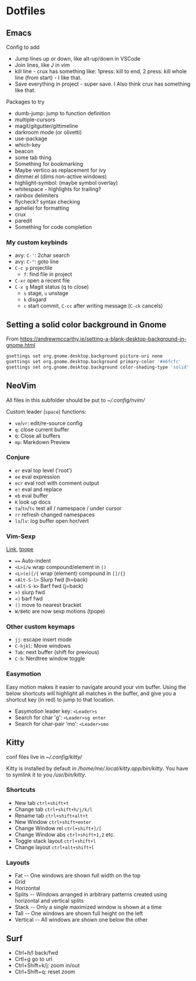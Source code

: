 # Dotfiles

## Emacs
Config to add
* Jump lines up or down, like alt-up/down in VSCode
* Join lines, like J in vim
* kill line - crux has something like: 1press: kill to end, 2 press: kill whole line (from start) - I like that. 
* Save everything in project - super save. I Also think crux has something like that.

Packages to try
* dumb-jump: jump to function definition
* multiple-cursors
* magit/gitgutter/gittimeline
* darkroom mode (or olivetti)
* use-package
* which-key
* beacon
* some tab thing
* Something for bookmarking
* Maybe vertico as replacement for ivy
* dimmer.el (dims non-active windows)
* highlight-symbol:  (maybe symbol overlay)
* whitespace - highlights for trailing?
* rainbox delimiters
* flycheck? syntax checking
* apheliei for formatting
* crux 
* paredit
* Something for code completion

### My custom keybinds
* avy: `C-'`: 2char search
* avy: `C-"`: goto line
* `C-c p` projectile
  * `f`: find file in project
* `C-xr` open a recent file
* `C-x g` Magit status (q to close)
  * `s` stage, `u` unstage
  * `k` disgard
  * `c` start commit, `C-cc` after writing message (`C-ck` cancels)

## Setting a solid color background in Gnome

From https://andrewmccarthy.ie/setting-a-blank-desktop-background-in-gnome.html

```bash
gsettings set org.gnome.desktop.background picture-uri none
gsettings set org.gnome.desktop.background primary-color '#e6fcfc'
gsettings set org.gnome.desktop.background color-shading-type 'solid'
```

## NeoVim
All files in this subfolder should be put to _~/.config/nvim/_

Custom leader (`space`) functions:

* `ve`/`vr`: edit/re-source config
* `q`: close current buffer
* `Q`: Close all buffers
* `mp`: Markdown Preview

### Conjure
* `er` eval top level ('root')
* `ee` eval expression
* `ecr` eval root with comment output
* `e!` eval and replace
* `eb` eval buffer
* `K` look up docs
* `ta`/`tn`/`tc` test all / namespace / under cursor
* `rr` refresh changed namespaces
* `ls`/`lv`: log buffer open hor/vert

### Vim-Sexp
[Link](https://github.com/guns/vim-sexp), [tpope](https://github.com/tpope/vim-sexp-mappings-for-regular-people)

* `==` Auto-indent
* `<L>i/w` wrap compound/element in `()`
* `<L>(e)[/{` wrap (element) compound in `[]/{}`
* `<Alt-S-l>` Slurp fwd (h=back)
* `<Alt-S-k>` Barf fwd (j=back)
* `>)` slurp fwd
* `<)` barf fwd
* `()` move to nearest bracket
* `W/B`etc are now sexp motions (tpope)

### Other custom keymaps
* `jj`: escape insert mode
* `C-hjkl`: Move windows
* `Tab`: next buffer (shift for previous)
* `C-b`: Nerdtree window toggle

### Easymotion
Easy motion makes it easier to navigate around your vim buffer. Using the below shortcuts will highlight all matches in the buffer, and give you a shortcut key (in red) to jump to that location.

* Easymotion leader key: `<Leader>s`
* Search for char 'g': `<Leader>sg enter`
* Search for char-pair 'mo': `<Leader>smo`

## Kitty
conf files live in _~/.config/kitty/_

Kitty is installed by default in _/home/me/.local/kitty.app/bin/kitty_. You have to symlink it to you _/usr/bin/kitty_.

### Shortcuts
* New tab `ctrl+shift+t`
* Change tab `ctrl+shift+h/j/k/l`
* Rename tab `ctrl+shift+alt+t`
* New Window `ctrl+shift+enter`
* Change Window rel `ctrl+shift+]/[`
* Change Window abs `ctrl+shift+1,2` etc.
* Toggle stack layout `ctrl+shift+l`
* Change layout `ctrl+alt+shift+l`

### Layouts
* Fat -- One windows are shown full width on the top
* Grid
* Horizontal
* Splits -- Windows arranged in arbitrary patterns created using horizontal and vertical splits
* Stack -- Only a single maximized window is shown at a time
* Tall -- One windows are shown full height on the left
* Vertical -- All windows are shown one below the other

## Surf
* Ctrl+h/l back/fwd
* Crtl+g go to url
* Ctrl+Shift+k/j: zoom in/out
* Ctrl+Shift+q: reset zoom

